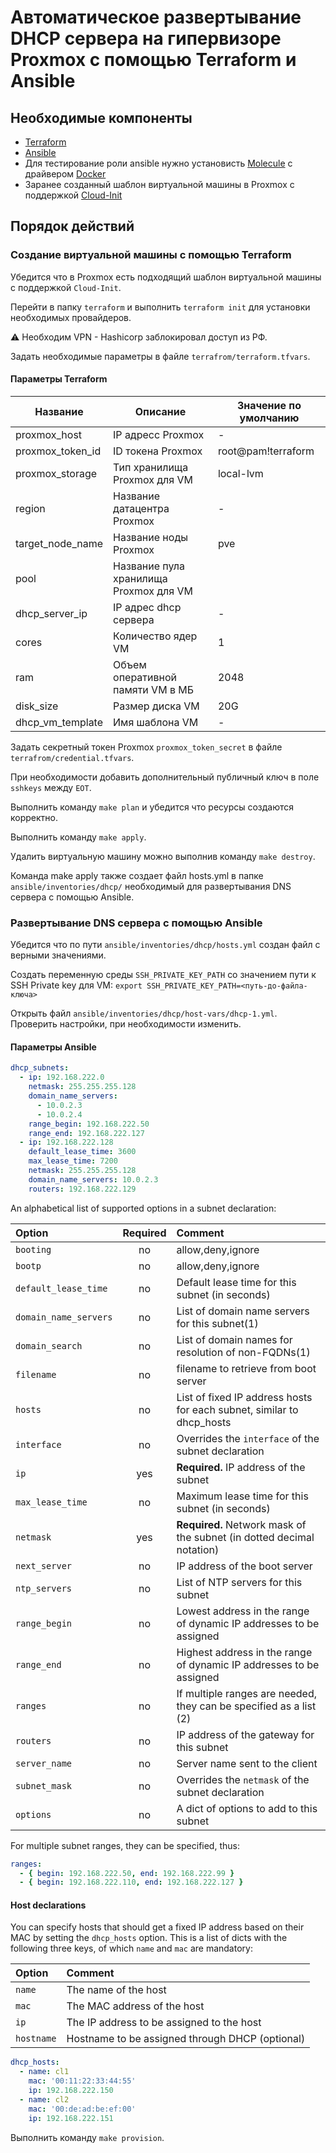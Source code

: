 # Автоматическое развертывание DHCP сервера на гипервизоре Proxmox c помощью Terraform и Ansible

## Необходимые компоненты

* [Terraform](https://developer.hashicorp.com/terraform/downloads)
* [Ansible](https://docs.ansible.com/ansible/latest/installation_guide/intro_installation.html)
* Для тестирование роли ansible нужно установисть [Molecule](https://ansible.readthedocs.io/projects/molecule/installation/#pip) с драйвером [Docker](https://github.com/ansible-community/molecule-plugins)
* Заранее созданный шаблон виртуальной машины в Proxmox с поддержкой [Cloud-Init](https://cloudinit.readthedocs.io/en/latest/)

## Порядок действий

### Создание виртуальной машины с помощью Terraform

Убедится что в Proxmox есть подходящий шаблон виртуальной машины с поддержкой `Cloud-Init`.

Перейти в папку `terraform` и выполнить `terraform init` для установки необходимых провайдеров.

:warning: Необходим VPN - Hashicorp заблокировал доступ из РФ.

Задать необходимые параметры в файле `terrafrom/terraform.tfvars`.

#### Параметры Terraform

|Название         |Описание                                                    |Значение по умолчанию  |
|-----------------|------------------------------------------------------------|-----------------------|
|proxmox_host     | IP адресс Proxmox                                          |-                      |
|proxmox_token_id | ID токена Proxmox                                          |root@pam!terraform     |
|proxmox_storage  | Тип хранилища Proxmox для VM                               |local-lvm              |
|region           | Название датацентра Proxmox                                |-                      |
|target_node_name | Название ноды Proxmox                                      |pve                    |
|pool             | Название пула хранилища Proxmox для VM                     |                       |
|dhcp_server_ip   | IP адрес dhcp сервера                                      |-                      |
|cores            | Количество ядер VM                                         |1                      |
|ram              | Объем оперативной памяти VM в МБ                           |2048                   |
|disk_size        | Размер диска VM                                            |20G                    |
|dhcp_vm_template | Имя шаблона VM                                             |-                      |

Задать секретный токен Proxmox `proxmox_token_secret` в файле `terrafrom/credential.tfvars`.

При необходимости добавить дополнительный публичный ключ в поле `sshkeys` между `EOT`.

Выполнить команду `make plan` и убедится что ресурсы создаются корректно.

Выполнить команду `make apply`.

Удалить виртуальную машину можно выполнив команду `make destroy`.

Команда make apply также создает файл hosts.yml в папке `ansible/inventories/dhcp/` необходимый для развертывания DNS сервера с помощью Ansible.

### Развертывание DNS сервера с помощью Ansible

Убедится что по пути `ansible/inventories/dhcp/hosts.yml` создан файл с верными значениями.

Создать переменную среды `SSH_PRIVATE_KEY_PATH` со значением пути к SSH Private key для VM:
`export SSH_PRIVATE_KEY_PATH=<путь-до-файла-ключа>`

Открыть файл `ansible/inventories/dhcp/host-vars/dhcp-1.yml`. Проверить настройки, при необходимости изменить.

#### Параметры Ansible

```Yaml
dhcp_subnets:
  - ip: 192.168.222.0
    netmask: 255.255.255.128
    domain_name_servers:
      - 10.0.2.3
      - 10.0.2.4
    range_begin: 192.168.222.50
    range_end: 192.168.222.127
  - ip: 192.168.222.128
    default_lease_time: 3600
    max_lease_time: 7200
    netmask: 255.255.255.128
    domain_name_servers: 10.0.2.3
    routers: 192.168.222.129
```

An alphabetical list of supported options in a subnet declaration:

| Option                | Required | Comment                                                               |
| :-------------------- | :------: | :-------------------------------------------------------------------- |
| `booting`             |    no    | allow,deny,ignore                                                     |
| `bootp`               |    no    | allow,deny,ignore                                                     |
| `default_lease_time`  |    no    | Default lease time for this subnet (in seconds)                       |
| `domain_name_servers` |    no    | List of domain name servers for this subnet(1)                        |
| `domain_search`       |    no    | List of domain names for resolution of non-FQDNs(1)                   |
| `filename`            |    no    | filename to retrieve from boot server                                 |
| `hosts`               |    no    | List of fixed IP address hosts for each subnet, similar to dhcp_hosts |
| `interface`           |    no    | Overrides the `interface` of the subnet declaration                   |
| `ip`                  |   yes    | **Required.** IP address of the subnet                                |
| `max_lease_time`      |    no    | Maximum lease time for this subnet (in seconds)                       |
| `netmask`             |   yes    | **Required.** Network mask of the subnet (in dotted decimal notation) |
| `next_server`         |    no    | IP address of the boot server                                         |
| `ntp_servers`         |    no    | List of NTP servers for this subnet                                   |
| `range_begin`         |    no    | Lowest address in the range of dynamic IP addresses to be assigned    |
| `range_end`           |    no    | Highest address in the range of dynamic IP addresses to be assigned   |
| `ranges`              |    no    | If multiple ranges are needed, they can be specified as a list (2)    |
| `routers`             |    no    | IP address of the gateway for this subnet                             |
| `server_name`         |    no    | Server name sent to the client                                        |
| `subnet_mask`         |    no    | Overrides the `netmask` of the subnet declaration                     |
| `options`             |    no    | A dict of options to add to this subnet                               |

For multiple subnet ranges, they can be specified, thus:

```Yaml
ranges:
  - { begin: 192.168.222.50, end: 192.168.222.99 }
  - { begin: 192.168.222.110, end: 192.168.222.127 }
```

#### Host declarations

You can specify hosts that should get a fixed IP address based on their MAC by setting the `dhcp_hosts` option. This is a list of dicts with the following three keys, of which `name` and `mac` are mandatory:

| Option     | Comment                                         |
| :--------- | :---------------------------------------------- |
| `name`     | The name of the host                            |
| `mac`      | The MAC address of the host                     |
| `ip`       | The IP address to be assigned to the host       |
| `hostname` | Hostname to be assigned through DHCP (optional) |

```Yaml
dhcp_hosts:
  - name: cl1
    mac: '00:11:22:33:44:55'
    ip: 192.168.222.150
  - name: cl2
    mac: '00:de:ad:be:ef:00'
    ip: 192.168.222.151
```

Выполнить команду `make provision`.
